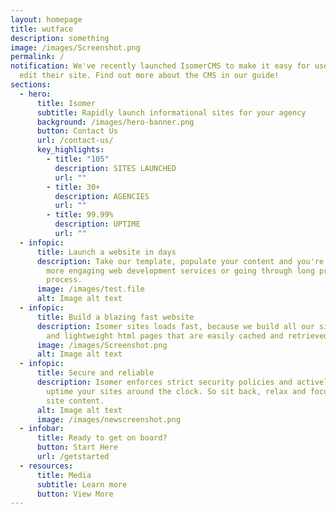 ```yaml
---
layout: homepage
title: wutface
description: something
image: /images/Screenshot.png
permalink: /
notification: We've recently launched IsomerCMS to make it easy for users to
  edit their site. Find out more about the CMS in our guide!
sections:
  - hero:
      title: Isomer
      subtitle: Rapidly launch informational sites for your agency
      background: /images/hero-banner.png
      button: Contact Us
      url: /contact-us/
      key_highlights:
        - title: "105"
          description: SITES LAUNCHED
          url: ""
        - title: 30+
          description: AGENCIES
          url: ""
        - title: 99.99%
          description: UPTIME
          url: ""
  - infopic:
      title: Launch a website in days
      description: Take our template, populate your content and you're ready to go. No
        more engaging web development services or going through long procurement
        process.
      image: /images/test.file
      alt: Image alt text
  - infopic:
      title: Build a blazing fast website
      description: Isomer sites loads fast, because we build all our sites into simple
        and lightweight html pages that are easily cached and retrieved.
      image: /images/Screenshot.png
      alt: Image alt text
  - infopic:
      title: Secure and reliable
      description: Isomer enforces strict security policies and actively monitor the
        uptime your sites around the clock. So sit back, relax and focus on your
        site content.
      alt: Image alt text
      image: /images/newscreenshot.png
  - infobar:
      title: Ready to get on board?
      button: Start Here
      url: /getstarted
  - resources:
      title: Media
      subtitle: Learn more
      button: View More
---
```









































































